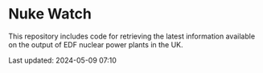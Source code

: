 # Nuke Watch

This repository includes code for retrieving the latest information available on the output of EDF nuclear power plants in the UK.

Last updated: 2024-05-09 07:10